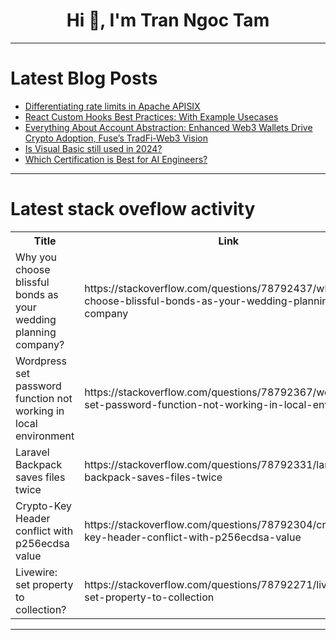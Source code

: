 <h1 align="center">Hi 👋, I'm Tran Ngoc Tam</h1>

---

# Latest Blog Posts 
<!-- BLOG-POST-LIST:START -->
- [Differentiating rate limits in Apache APISIX](https://dev.to/apisix/differentiating-rate-limits-in-apache-apisix-1f96)
- [React Custom Hooks Best Practices: With Example Usecases](https://dev.to/syakirurahman/react-custom-hooks-best-practices-with-example-usecases-4e2l)
- [Everything About Account Abstraction: Enhanced Web3 Wallets Drive Crypto Adoption, Fuse’s TradFi-Web3 Vision](https://dev.to/alexandradev/everything-about-account-abstraction-enhanced-web3-wallets-drive-crypto-adoption-fuses-tradfi-web3-vision-2dle)
- [Is Visual Basic still used in 2024?](https://dev.to/abtosoftware/is-visual-basic-still-used-in-2024-12bc)
- [Which Certification is Best for AI Engineers?](https://dev.to/georgiaweston/which-certification-is-best-for-ai-engineers-459i)
<!-- BLOG-POST-LIST:END -->

---

# Latest stack oveflow activity
<table>
  <tr><th>Title</th><th>Link</th></tr>
  <!-- STACKOVERFLOW:START --><tr><td>Why you choose blissful bonds as your wedding planning company?</td><td>https://stackoverflow.com/questions/78792437/why-you-choose-blissful-bonds-as-your-wedding-planning-company</td></tr><tr><td>Wordpress set password function not working in local environment</td><td>https://stackoverflow.com/questions/78792367/wordpress-set-password-function-not-working-in-local-environment</td></tr><tr><td>Laravel Backpack saves files twice</td><td>https://stackoverflow.com/questions/78792331/laravel-backpack-saves-files-twice</td></tr><tr><td>Crypto-Key Header conflict with p256ecdsa value</td><td>https://stackoverflow.com/questions/78792304/crypto-key-header-conflict-with-p256ecdsa-value</td></tr><tr><td>Livewire: set property to collection?</td><td>https://stackoverflow.com/questions/78792271/livewire-set-property-to-collection</td></tr><!-- STACKOVERFLOW:END -->
</table>

---


